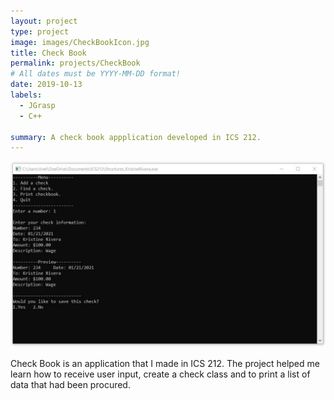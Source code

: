 ```yaml
---
layout: project
type: project
image: images/CheckBookIcon.jpg
title: Check Book
permalink: projects/CheckBook
# All dates must be YYYY-MM-DD format!
date: 2019-10-13
labels:
  - JGrasp
  - C++

summary: A check book appplication developed in ICS 212.
---
```


<img src="https://raw.githubusercontent.com/tineriver/tineriver.github.io/master/images/CheckBook.jpg">

Check Book is an application that I made in ICS 212. The project helped me learn how to receive user input, create a check class and to print a list of data that had been procured.
